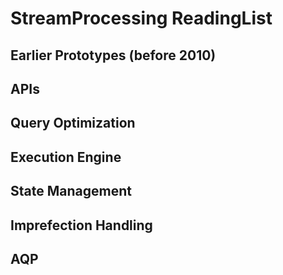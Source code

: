 # StreamProcessing ReadingList

## Earlier Prototypes (before 2010)

## APIs

## Query Optimization

## Execution Engine

## State Management

## Imprefection Handling

## AQP


